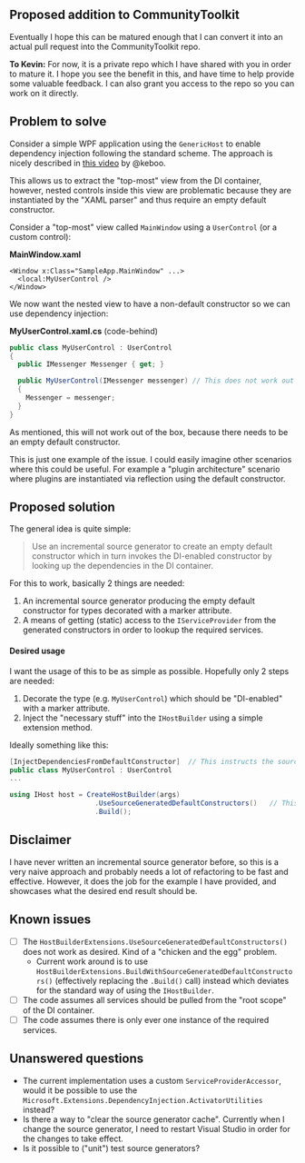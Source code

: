 ## Proposed addition to CommunityToolkit
Eventually I hope this can be matured enough that I can convert it into an actual pull request into the CommunityToolkit repo.

**To Kevin:**
For now, it is a private repo which I have shared with you in order to mature it. I hope you see the benefit in this, and have
time to help provide some valuable feedback. I can also grant you access to the repo so you can work on it directly.

## Problem to solve
Consider a simple WPF application using the `GenericHost` to enable dependency injection following the standard scheme.
The approach is nicely described in [this video](https://www.youtube.com/watch?v=j3pl2tkBM1A&t=6s) by @keboo.

This allows us to extract the "top-most" view from the DI container, however, nested controls inside this view are problematic
because they are instantiated by the "XAML parser" and thus require an empty default constructor.

Consider a "top-most" view called `MainWindow` using a `UserControl` (or a custom control):

**MainWindow.xaml**
```xaml
<Window x:Class="SampleApp.MainWindow" ...>
  <local:MyUserControl />
</Window>
```

We now want the nested view to have a non-default constructor so we can use dependency injection:

**MyUserControl.xaml.cs** (code-behind)
```csharp
public class MyUserControl : UserControl
{
  public IMessenger Messenger { get; }

  public MyUserControl(IMessenger messenger) // This does not work out of the box - default ctor is needed!
  {
    Messenger = messenger;
  }
}
```

As mentioned, this will not work out of the box, because there needs to be an empty default constructor.

This is just one example of the issue. I could easily imagine other scenarios where this could be useful. For example a "plugin architecture" scenario where plugins are instantiated via reflection using the default constructor.

## Proposed solution
The general idea is quite simple:
> Use an incremental source generator to create an empty default constructor which in turn invokes the DI-enabled constructor by looking up the dependencies in the DI container.

For this to work, basically 2 things are needed:
1. An incremental source generator producing the empty default constructor for types decorated with a marker attribute.
2. A means of getting (static) access to the `IServiceProvider` from the generated constructors in order to lookup the required services.

#### Desired usage
I want the usage of this to be as simple as possible. Hopefully only 2 steps are needed:
1. Decorate the type (e.g. `MyUserControl`) which should be "DI-enabled" with a marker attribute.
2. Inject the "necessary stuff" into the `IHostBuilder` using a simple extension method.

Ideally something like this:
```csharp
[InjectDependenciesFromDefaultConstructor]  // This instructs the source generator to generate an empty constructor
public class MyUserControl : UserControl
...
```

```csharp
using IHost host = CreateHostBuilder(args)
                     .UseSourceGeneratedDefaultConstructors()   // This registers the static access to the IServiceProvider
                     .Build();
```

## Disclaimer
I have never written an incremental source generator before, so this is a very naive approach and probably needs a lot of refactoring
to be fast and effective. However, it does the job for the example I have provided, and showcases what the desired end result should be.

## Known issues
- [ ] The `HostBuilderExtensions.UseSourceGeneratedDefaultConstructors()` does not work as desired. Kind of a "chicken and the egg" problem.
  - Current work around is to use `HostBuilderExtensions.BuildWithSourceGeneratedDefaultConstructors()` (effectively replacing the `.Build()` call) instead which deviates for the standard way of using the `IHostBuilder`.
- [ ] The code assumes all services should be pulled from the "root scope" of the DI container.
- [ ] The code assumes there is only ever one instance of the required services.

## Unanswered questions
* The current implementation uses a custom `ServiceProviderAccessor`, would it be possible to use the `Microsoft.Extensions.DependencyInjection.ActivatorUtilities` instead?
* Is there a way to "clear the source generator cache". Currently when I change the source generator, I need to restart Visual Studio
in order for the changes to take effect.
* Is it possible to ("unit") test source generators?